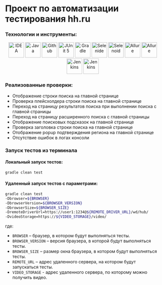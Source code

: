 # Проект по автоматизации тестирования hh.ru

### Технологии и инструменты:
<p align="center">
<img src="images/Intelij_IDEA.svg" width="50" height="50"  alt="IDEA"/>
<img src="images/Java.svg" width="50" height="50"  alt="Java"/>
<img src="images/Github.svg" width="50" height="50"  alt="Github"/>
<img src="images/JUnit5.svg" width="50" height="50"  alt="JUnit 5"/>
<img src="images/Gradle.svg" width="50" height="50"  alt="Gradle"/>
<img src="images/Selenide.svg" width="50" height="50"  alt="Selenide"/>
<img src="images/Selenoid.svg" width="50" height="50"  alt="Selenoid"/>
<img src="images/Allure_Report.svg" width="50" height="50"  alt="Allure"/>
<img src="images/Allure_TO.svg" width="50" height="50"  alt="Allure"/>
<img src="images/Jenkins.svg" width="50" height="50"  alt="Jenkins"/>
<img src="images/Jira.svg" width="50" height="50"  alt="Jenkins"/>
</p>

### Реализованные проверки:
* Отображение строки поиска на главной странице
* Проверка плейсхолдера строки поиска на главной странице
* Переход на страницу результатов поиска при выполнении поиска с главной страницы
* Переход на страницу расширенного поиска с главной страницы
* Отображение поисковых подсказок на главной странице
* Проверка заголовка строки поиска на главной странице
* Отображение popup подтверждения региона на главной странице
* Отсутствие ошибок в логах консоли

### Запуск тестов из терминала
#### Локальный запуск тестов:
```bash
gradle clean test
```

#### Удаленный запуск тестов с параметрами:

```bash
gradle clean test 
-Dbrowser=${BROWSER}
-DbrowserVersion=${BROWSER_VERSION}
-DbrowserSize=${BROWSER_SIZE}
-DremoteDriverUrl=https://user1:1234@${REMOTE_DRIVER_URL}/wd/hub/
-DvideoStorage=https://${VIDEO_STORAGE}/video/
```
где: 

- <code>BROWSER</code> – браузер, в котором будут выполняться тесты.
- <code>BROWSER_VERSION</code> – версия браузера, в которой будут выполняться тесты.
- <code>BROWSER_SIZE</code> – размер окна браузера, в котором будут выполняться тесты.
- <code>REMOTE_URL</code> – адрес удаленного сервера, на котором будут запускаться тесты.
- <code>VIDEO_STORAGE</code> - адрес удаленного сервера, по которому можно получить видео. 